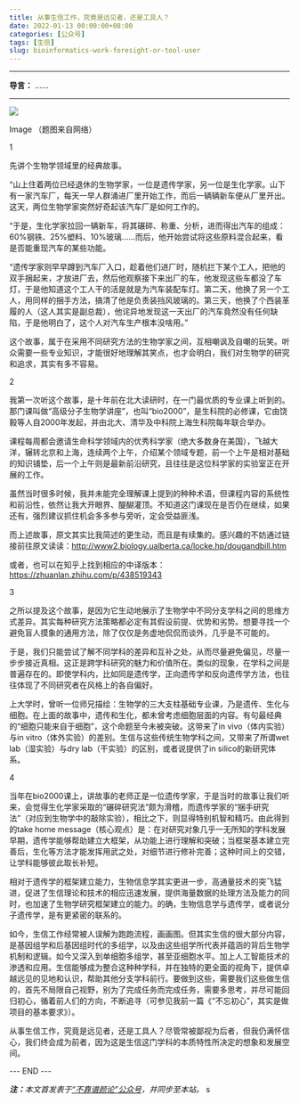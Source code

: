 ```yaml
---
title: 从事生信工作，究竟是远见者，还是工具人？
date: 2022-01-13 00:00:00+08:00
categories: [公众号]
tags: [生信]
slug: bioinformatics-work-foresight-or-tool-user
---
```


---

**导言：** ……

---

<img src="/uploads/2020-06-29/code.png" style="max-width:300px"/>

Image
（题图来自网络）

1

先讲个生物学领域里的经典故事。

“山上住着两位已经退休的生物学家，一位是遗传学家，另一位是生化学家。山下有一家汽车厂，每天一早人群涌进厂里开始工作，而后一辆辆新车便从厂里开出。这天，两位生物学家突然好奇起该汽车厂是如何工作的。

“于是，生化学家拉回一辆新车，将其碾碎、称重、分析，进而得出汽车的组成：60%钢铁、25%塑料、10%玻璃……而后，他开始尝试将这些原料混合起来，看是否能重现汽车的某些功能。

“遗传学家则早早蹲到汽车厂入口，趁着他们进厂时，随机拦下某个工人，把他的双手捆起来，才放进厂去，然后他观察接下来出厂的车，他发现这些车都没了车灯，于是他知道这个工人干的活是就是为汽车装配车灯。第二天，他换了另一个工人，用同样的捆手方法，搞清了他是负责装挡风玻璃的。第三天，他换了个西装革履的人（这人其实是副总裁），他诧异地发现这一天出厂的汽车竟然没有任何缺陷，于是他明白了，这个人对汽车生产根本没啥用。”

这个故事，属于在采用不同研究方法的生物学家之间，互相嘲讽及自嘲的玩笑。听众需要一些专业知识，才能很好地理解其笑点，也才会明白，我们对生物学的研究和追求，其实有多不容易。

2

我第一次听这个故事，是十年前在北大读研时，在一门最优质的专业课上听到的。那门课叫做“高级分子生物学讲座”，也叫“bio2000”，是生科院的必修课，它由饶毅等人自2000年发起，并由北大、清华及中科院上海生科院每年联合举办。

课程每周都会邀请生命科学领域内的优秀科学家（绝大多数身在美国），飞越大洋，辗转北京和上海，连续两个上午，介绍某个领域专题，前一个上午是相对基础的知识铺垫，后一个上午则是最新前沿研究，且往往是这位科学家的实验室正在开展的工作。

虽然当时很多时候，我并未能完全理解课上提到的种种术语，但课程内容的系统性和前沿性，依然让我大开眼界、醍醐灌顶。不知道这门课现在是否仍在继续，如果还有，强烈建议抓住机会多多参与旁听，定会受益匪浅。

而上述故事，原文其实比我简述的更生动，而且是有续集的。感兴趣的不妨通过链接前往原文读读：http://www2.biology.ualberta.ca/locke.hp/dougandbill.htm

或者，也可以在知乎上找到相应的中译版本：https://zhuanlan.zhihu.com/p/438519343

3

之所以提及这个故事，是因为它生动地展示了生物学中不同分支学科之间的思维方式差异。其实每种研究方法策略都必定有其假设前提、优势和劣势。想要寻找一个避免盲人摸象的通用方法，除了仅仅是务虚地侃侃而谈外，几乎是不可能的。

于是，我们只能尝试了解不同学科的差异和互补之处，从而尽量避免偏见，尽量一步步接近真相。这正是跨学科研究的魅力和价值所在。类似的现象，在学科之间是普遍存在的。即使学科内，比如同是遗传学，正向遗传学和反向遗传学方法，也往往体现了不同研究者在风格上的各自偏好。

上大学时，曾听一位师兄描绘：生物学的三大支柱基础专业课，乃是遗传、生化与细胞。在上面的故事中，遗传和生化，都未曾考虑细胞层面的内容。有句最经典的“细胞只能来自于细胞”，这个命题至今未被突破。这带来了in vivo（体内实验）与in vitro（体外实验）的差别。生信与这些传统生物学科之间，又带来了所谓wet lab（湿实验）与dry lab（干实验）的区别，或者说提供了in silico的新研究体系。

4

当年在bio2000课上，讲故事的老师正是一位遗传学家，于是当时的故事让我们听来，会觉得生化学家采取的“碾碎研究法”颇为滑稽，而遗传学家的“捆手研究法”（对应到生物学中的敲除实验），相比之下，则显得特别机智和精巧。由此得到的take home message（核心观点）是：在对研究对象几乎一无所知的学科发展早期，遗传学能够帮助建立大框架，从功能上进行理解和突破；当框架基本建立完善后，生化等方法才能发挥用武之处，对细节进行修补完善；这种时间上的交错，让学科能够彼此取长补短。

相对于遗传学的框架建立能力，生物信息学其实更进一步，高通量技术的突飞猛进，促进了生信理论和技术的相应迅速发展，提供海量数据的处理方法及能力的同时，也加速了生物学研究框架建立的能力。的确，生物信息学与遗传学，或者说分子遗传学，是有更紧密的联系的。

如今，生信工作经常被人误解为跑跑流程，画画图。但其实生信的很大部分内容，是基因组学和后基因组时代的多组学，以及由这些组学所代表并蕴涵的背后生物学机制和逻辑。如今又深入到单细胞多组学，甚至亚细胞水平。加上人工智能技术的渗透和应用。生信能够成为整合这种种学科，并在独特的更全面的视角下，提供卓越远见的见地和认识，帮助其他分支学科前行。要做到这些，需要我们这些做生信的，首先不局限自己视野，别为了完成任务而完成任务，需要多思考，并尽可能回归初心，循着前人们的方向，不断追寻（可参见我前一篇《“不忘初心”，其实是做项目的基本要求》）。

从事生信工作，究竟是远见者，还是工具人？尽管常被鄙视为后者，但我仍满怀信心，我们终会成为前者，因为这是生信这门学科的本质特性所决定的想象和发展空间。

<div class="p-5 text-center">--- END ---</div>

<i><b>注：</b>本文首发表于[“不靠谱颜论”公众号](https://mp.weixin.qq.com/s/VPp9Iw7qR0kMNWmYJ-uN0Q)，并同步至本站。</i>
s